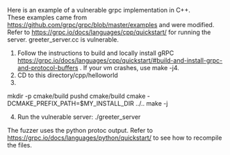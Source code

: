 Here is an example of a vulnerable grpc implementation in C++.  
These examples came from https://github.com/grpc/grpc/blob/master/examples and were modified.
Refer to https://grpc.io/docs/languages/cpp/quickstart/ for running the server.
greeter_server.cc is vulnerable.

1. Follow the instructions to build and locally install gRPC https://grpc.io/docs/languages/cpp/quickstart/#build-and-install-grpc-and-protocol-buffers . If your vm crashes, use make -j4.
2. CD to this directory/cpp/helloworld
3. 
mkdir -p cmake/build
pushd cmake/build
cmake -DCMAKE_PREFIX_PATH=$MY_INSTALL_DIR ../..
make -j

4. Run the vulnerable server: ./greeter_server

The fuzzer uses the python protoc output.  Refer to https://grpc.io/docs/languages/python/quickstart/ to see how to recompile the files.
